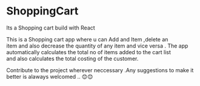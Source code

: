 # ShoppingCart
Its a Shopping cart  build with React 

This is a Shopping cart app where u can Add and Item ,delete an  
item and also decrease the quantity of any item and vice versa .
The app automatically calculates the total no of items added to the cart list  
and also calculates the total costing of the customer.

Contribute to the project wherever neccessary .Any suggestions to make it better is alaways welcomed .. 😊😊
